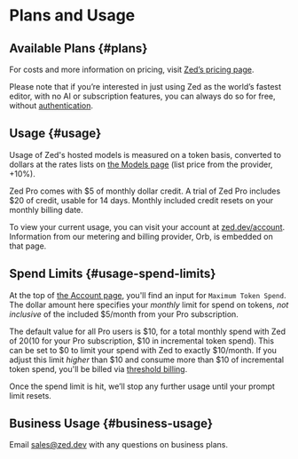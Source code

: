 # Plans and Usage

## Available Plans {#plans}

For costs and more information on pricing, visit [Zed’s pricing page](https://zed.dev/pricing).

Please note that if you’re interested in just using Zed as the world’s fastest editor, with no AI or subscription features, you can always do so for free, without [authentication](../accounts.md).

## Usage {#usage}

Usage of Zed's hosted models is measured on a token basis, converted to dollars at the rates lists on [the Models page](./models.md) (list price from the provider, +10%).

Zed Pro comes with $5 of monthly dollar credit. A trial of Zed Pro includes $20 of credit, usable for 14 days. Monthly included credit resets on your monthly billing date.

To view your current usage, you can visit your account at [zed.dev/account](https://zed.dev/account). Information from our metering and billing provider, Orb, is embedded on that page.

## Spend Limits {#usage-spend-limits}

At the top of [the Account page](https://zed.dev/account), you'll find an input for `Maximum Token Spend`. The dollar amount here specifies your _monthly_ limit for spend on tokens, _not inclusive_ of the included $5/month from your Pro subscription.

The default value for all Pro users is $10, for a total monthly spend with Zed of $20 ($10 for your Pro subscription, $10 in incremental token spend). This can be set to $0 to limit your spend with Zed to exactly $10/month. If you adjust this limit _higher_ than $10 and consume more than $10 of incremental token spend, you'll be billed via [threshold billing](./billing.md#threshold-billing).

Once the spend limit is hit, we’ll stop any further usage until your prompt limit resets.

## Business Usage {#business-usage}

Email [sales@zed.dev](mailto:sales@zed.dev) with any questions on business plans.
